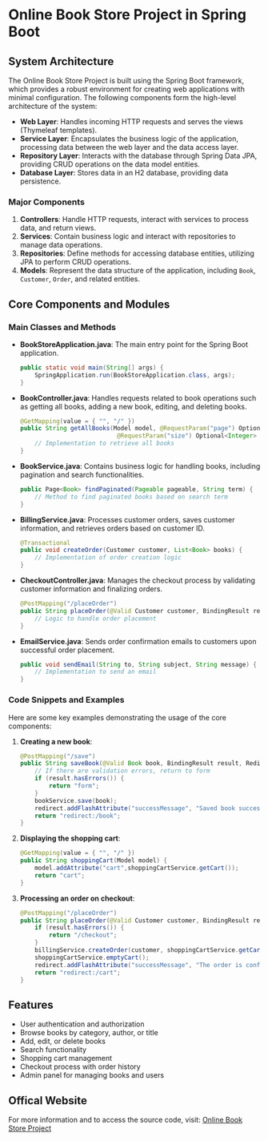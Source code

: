 # Online Book Store Project in Spring Boot

## System Architecture

The Online Book Store Project is built using the Spring Boot framework, which provides a robust environment for creating web applications with minimal configuration. The following components form the high-level architecture of the system:

- **Web Layer**: Handles incoming HTTP requests and serves the views (Thymeleaf templates).
- **Service Layer**: Encapsulates the business logic of the application, processing data between the web layer and the data access layer.
- **Repository Layer**: Interacts with the database through Spring Data JPA, providing CRUD operations on the data model entities.
- **Database Layer**: Stores data in an H2 database, providing data persistence.

### Major Components

1. **Controllers**: Handle HTTP requests, interact with services to process data, and return views.
2. **Services**: Contain business logic and interact with repositories to manage data operations.
3. **Repositories**: Define methods for accessing database entities, utilizing JPA to perform CRUD operations.
4. **Models**: Represent the data structure of the application, including `Book`, `Customer`, `Order`, and related entities.

## Core Components and Modules

### Main Classes and Methods

- **BookStoreApplication.java**: The main entry point for the Spring Boot application.
    ```java
    public static void main(String[] args) {
        SpringApplication.run(BookStoreApplication.class, args);
    }
    ```

- **BookController.java**: Handles requests related to book operations such as getting all books, adding a new book, editing, and deleting books.
    ```java
    @GetMapping(value = { "", "/" })
    public String getAllBooks(Model model, @RequestParam("page") Optional<Integer> page,
                               @RequestParam("size") Optional<Integer> size) {
        // Implementation to retrieve all books
    }
    ```

- **BookService.java**: Contains business logic for handling books, including pagination and search functionalities.
    ```java
    public Page<Book> findPaginated(Pageable pageable, String term) {
        // Method to find paginated books based on search term
    }
    ```

- **BillingService.java**: Processes customer orders, saves customer information, and retrieves orders based on customer ID.
    ```java
    @Transactional
    public void createOrder(Customer customer, List<Book> books) {
        // Implementation of order creation logic
    }
    ```

- **CheckoutController.java**: Manages the checkout process by validating customer information and finalizing orders.
    ```java
    @PostMapping("/placeOrder")
    public String placeOrder(@Valid Customer customer, BindingResult result, RedirectAttributes redirect) {
        // Logic to handle order placement
    }
    ```

- **EmailService.java**: Sends order confirmation emails to customers upon successful order placement.
    ```java
    public void sendEmail(String to, String subject, String message) {
        // Implementation to send an email
    }
    ```

### Code Snippets and Examples

Here are some key examples demonstrating the usage of the core components:

1. **Creating a new book**:
    ```java
    @PostMapping("/save")
    public String saveBook(@Valid Book book, BindingResult result, RedirectAttributes redirect) {
        // If there are validation errors, return to form
        if (result.hasErrors()) {
            return "form";
        }
        bookService.save(book);
        redirect.addFlashAttribute("successMessage", "Saved book successfully!");
        return "redirect:/book";
    }
    ```

2. **Displaying the shopping cart**:
    ```java
    @GetMapping(value = { "", "/" })
    public String shoppingCart(Model model) {
        model.addAttribute("cart",shoppingCartService.getCart());
        return "cart";
    }
    ```

3. **Processing an order on checkout**:
    ```java
    @PostMapping("/placeOrder")
    public String placeOrder(@Valid Customer customer, BindingResult result, RedirectAttributes redirect) {
        if (result.hasErrors()) {
            return "/checkout";
        }
        billingService.createOrder(customer, shoppingCartService.getCart());
        shoppingCartService.emptyCart();
        redirect.addFlashAttribute("successMessage", "The order is confirmed, check your email.");
        return "redirect:/cart";
    }
    ```

## Features

- User authentication and authorization
- Browse books by category, author, or title
- Add, edit, or delete books
- Search functionality
- Shopping cart management
- Checkout process with order history
- Admin panel for managing books and users

## Offical Website
For more information and to access the source code, visit: [Online Book Store Project](https://projectworlds.in/online-book-store-project-in-spring-boot-with-source-code/)
